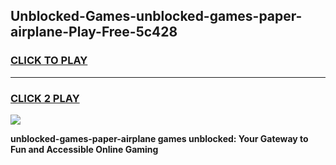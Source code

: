 
## Unblocked-Games-unblocked-games-paper-airplane-Play-Free-5c428
<h3>
<a href="https://premium76.site?title=unblocked-games-paper-airplane&ref=22A">CLICK TO PLAY</a></h3>
<hr>

<h3>
<a href="https://premium76.site?title=unblocked-games-paper-airplane&ref=22A">CLICK 2 PLAY</a>
  
</h3>

<a href="https://premium76.site?title=unblocked-games-paper-airplane&ref=22A"><img src="https://clearcache.store/games.png"></a>


**unblocked-games-paper-airplane games unblocked: Your Gateway to Fun and Accessible Online Gaming**
